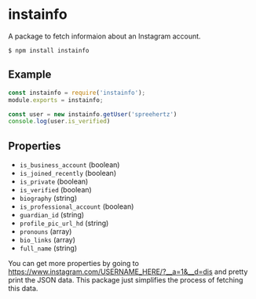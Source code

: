 # instainfo

A package to fetch informaion about an Instagram account.


```
$ npm install instainfo
```

## Example

```js
const instainfo = require('instainfo');
module.exports = instainfo;

const user = new instainfo.getUser('spreehertz')
console.log(user.is_verified)
```

## Properties

- `is_business_account` (boolean)
- `is_joined_recently` (boolean)
- `is_private` (boolean)
- `is_verified` (boolean)
- `biography` (string)
- `is_professional_account` (boolean)
- `guardian_id` (string)
- `profile_pic_url_hd` (string)
- `pronouns` (array)
- `bio_links` (array)
- `full_name` (string)

You can get more properties by going to https://www.instagram.com/USERNAME_HERE/?__a=1&__d=dis and pretty print the JSON data. This package just simplifies the process of fetching this data.
